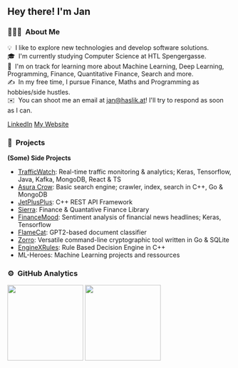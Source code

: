 <h2>Hey there! I'm Jan</h2>

### 👨🏻‍💻 &nbsp;About Me

💡 &nbsp;I like to explore new technologies and develop software solutions.\
🎓 &nbsp;I'm currently studying Computer Science at HTL Spengergasse.\
🌱 &nbsp;I'm on track for learning more about Machine Learning, Deep Learning, Programming, Finance, Quantitative Finance, Search and more.\
✍️ &nbsp;In my free time, I pursue Finance, Maths and Programming as hobbies/side hustles.\
✉️ &nbsp;You can shoot me an email at jan@haslik.at! I'll try to respond as soon as I can.

[LinkedIn](https://www.linkedin.com/in/jan-haslik-8a5854252/)
[My Website](https://janhaslik.github.io)

### 🚧 &nbsp;Projects

**(Some) Side Projects**

- [TrafficWatch](https://github.com/janhaslik/TrafficWatch): Real-time traffic monitoring & analytics; Keras, Tensorflow, Java, Kafka, MongoDB, React & TS
- [Asura Crow](https://github.com/janhaslik/Asura-Crow): Basic search engine; crawler, index, search in C++, Go & MongoDB
- [JetPlusPlus](https://github.com/janhaslik/JetPlusPlus): C++ REST API Framework
- [Sierra](https://github.com/janhaslik/Sierra): Finance & Quantative Finance Library
- [FinanceMood](https://github.com/janhaslik/FinanceMood): Sentiment analysis of financial news headlines; Keras, Tensorflow
- [FlameCat](https://github.com/janhaslik/FlameCat): GPT2-based document classifier
- [Zorro](https://github.com/janhaslik/Zorro): Versatile command-line cryptographic tool written in Go & SQLite
- [EngineXRules](https://github.com/janhaslik/EngineXRules): Rule Based Decision Engine in C++
- ML-Heroes: Machine Learning projects and ressources

### ⚙️ &nbsp;GitHub Analytics

<div align="left">
  <img src="https://github-readme-stats.vercel.app/api?username=janhaslik&show_icons=true&count_private=true&theme=radical" height="170"/>
  <img src="https://github-readme-stats.vercel.app/api/top-langs/?username=janhaslik&layout=compact&langs_count=10&theme=radical" height="170"/>
</div>
